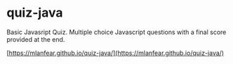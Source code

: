 # quiz-java

Basic Javasript Quiz.
Multiple choice Javascript questions with a final score provided at the end.

[https://mlanfear.github.io/quiz-java/](https://mlanfear.github.io/quiz-java/)

